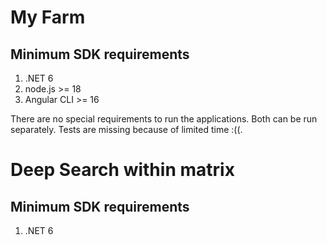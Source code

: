 # My Farm

## Minimum SDK requirements

1. .NET 6
2. node.js >= 18
3. Angular CLI >= 16

There are no special requirements to run the applications. Both can be run separately.
Tests are missing because of limited time :((.

# Deep Search within matrix

## Minimum SDK requirements

1. .NET 6
